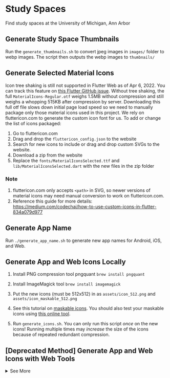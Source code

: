 # Study Spaces

Find study spaces at the University of Michigan, Ann Arbor

## Generate Study Space Thumbnails

Run the `generate_thumbnails.sh` to convert jpeg images in `images/` folder to webp images. The script
then outputs the webp images to `thumbnails/`

## Generate Selected Material Icons

Icon tree shaking is still not supported in Flutter Web as of Apr 6, 2022. You can track this feature
on [this Flutter GitHub issue](https://github.com/flutter/flutter/issues/57181).
Without tree shaking, the full `MaterialIcons-Regular.otf` weighs 1.5MB without compression and still
weighs a whopping 515KB after compression by server. Downloading this full otf file slows down initial
page load speed so we need to manually package only those material icons used in this project.
We rely on fluttericon.com to generate the custom icon font for us. To add or change the list
of icons packaged:

1. Go to fluttericon.com
2. Drag and drop the `fluttericon_config.json` to the website
3. Search for new icons to include or drag and drop custom SVGs to the website.
4. Download a zip from the website
5. Replace the `fonts/MaterialIconsSelected.ttf` and `lib/MaterialIconsSelected.dart` with the new files in the zip folder

### Note

1. fluttericon.com only accepts `<path>` in SVG, so newer versions of material icons may need manual
   conversion to work on fluttericon.com.
2. Reference this guide for more details: https://medium.com/codechai/how-to-use-custom-icons-in-flutter-834a079d977

## Generate App Name
Run `./generate_app_name.sh` to generate new app names for Android, iOS, and Web.

## Generate App and Web Icons Locally

1. Install PNG compression tool pngquant
   `brew install pngquant`

2. Install ImageMagick tool
   `brew install imagemagick`

3. Put the new icons (must be 512x512) in as `assets/icon_512.png` and `assets/icon_maskable_512.png`

4. See this tutorial on [maskable icons](https://web.dev/maskable_icon/). You should also test your
   maskable icons using [this online tool](https://maskable.app/).

5. Run `generate_icons.sh`. You can only run this script *once* on the new icons!
   Running multiple times may *increase* the size of the icons because of repeated redundant compression.

## \[Deprecated Method\] Generate App and Web Icons with Web Tools

<details>
<summary>See More</summary>

### Generate Web Icons

Icon location: `web/icons/icon_192.png` and `web/icons/icon_512.png`

Tool: https://appiconmaker.co/Home

You can generate and download `icon_192.png` and `icon_512.png` under the Android section

### Test PWA Maskable Icons

Icon location: `web/icons/icon_maskable_192.png` and `web/icons/icon_maskable_512.png`

Tool: https://maskable.app/

Tutorial: https://web.dev/maskable_icon/

### Generate Favicon

Icon location: `web/favicon.png`

Tool: https://realfavicongenerator.net/

### Update Splash Icon

Icon location: `assets/splash.png`

Copy `icon_512.png` to the above location and rename it to `splash.png`.

</details>